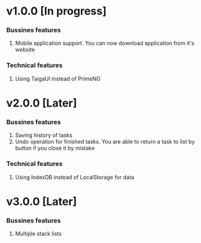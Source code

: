 # v1.0.0 [In progress]
### Bussines features
1. Mobile application support. You can now download application from it's website
### Technical features
1. Using TaigaUI instead of PrimeNG

# v2.0.0 [Later]
### Bussines features
1. Saving history of tasks
2. Undo operation for finished tasks. You are able to return a task to list by button if you close it by mistake
### Technical features
1. Using IndexDB instead of LocalStorage for data

# v3.0.0 [Later]
### Bussines features
1. Multiple stack lists